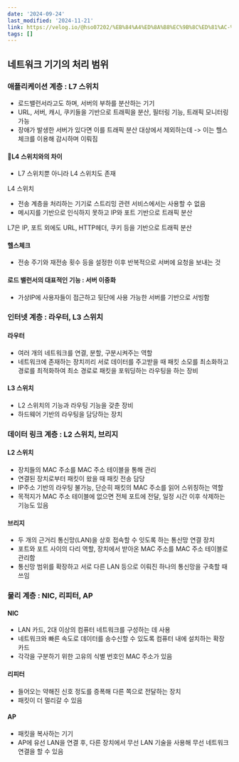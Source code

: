 ```yaml
---
date: '2024-09-24'
last_modified: '2024-11-21'
link: https://velog.io/@hso07202/%EB%84%A4%ED%8A%B8%EC%9B%8C%ED%81%AC-%EB%84%A4%ED%8A%B8%EC%9B%8C%ED%81%AC-%EA%B8%B0%EA%B8%B0
tags: []
---
```


## 네트워크 기기의 처리 범위

### 애플리케이션 계층 : L7 스위치

  * 로드밸런서라고도 하며, 서버의 부하를 분산하는 기기
  * URL, 서버, 캐시, 쿠키들을 기반으로 트래픽을 분산, 필터링 기능, 트래픽 모니터링 가능
  * 장애가 발생한 서버가 있다면 이를 트래픽 분산 대상에서 제외하는데 -> 이는 헬스 체크를 이용해 감시하며 이뤄짐



#### 📕L4 스위치와의 차이

  * L7 스위치뿐 아니라 L4 스위치도 존재



L4 스위치

  * 전송 계층을 처리하는 기기로 스트리밍 관련 서비스에서는 사용할 수 없음
  * 메시지를 기반으로 인식하지 못하고 IP와 포트 기반으로 트래픽 분산



L7은 IP, 포트 외에도 URL, HTTP헤더, 쿠키 등을 기반으로 트래픽 분산

#### 헬스체크

  * 전송 주기와 재전송 횟수 등을 설정한 이후 반복적으로 서버에 요청을 보내는 것



#### 로드 밸런서의 대표적인 기능 : 서버 이중화

  * 가상IP에 사용자들이 접근하고 뒷단에 사용 가능한 서버를 기반으로 서빙함



### 인터넷 계층 : 라우터, L3 스위치

#### 라우터

  * 여러 개의 네트워크를 연결, 분할, 구분시켜주는 역할
  * 네트워크에 존재하는 장치끼리 서로 데이터를 주고받을 때 패킷 소모를 최소화하고 경로를 최적화하여 최소 경로로 패킷을 포워딩하는 라우팅을 하는 장비



#### L3 스위치

  * L2 스위치의 기능과 라우팅 기능을 갖춘 장비
  * 하드웨어 기반의 라우팅을 담당하는 장치



### 데이터 링크 계층 : L2 스위치, 브리지

#### L2 스위치

  * 장치들의 MAC 주소를 MAC 주소 테이블을 통해 관리
  * 연결된 장치로부터 패킷이 왔을 때 패킷 전송 담당
  * IP주소 기반의 라우팅 불가능, 단순히 패킷의 MAC 주소를 읽어 스위칭하는 역할
  * 목적지가 MAC 주소 테이블에 없으면 전체 포트에 전달, 일정 시간 이후 삭제하는 기능도 있음



#### 브리지

  * 두 개의 근거리 통신망(LAN)을 상호 접속할 수 잇도록 하는 통신망 연결 장치
  * 포트와 포트 사이의 다리 역할, 장치에서 받아온 MAC 주소를 MAC 주소 테이블로 관리함
  * 통신망 범위를 확장하고 서로 다른 LAN 등으로 이뤄진 하나의 통신망을 구축할 때 쓰임



### 물리 계층 : NIC, 리피터, AP

#### NIC

  * LAN 카드, 2대 이상의 컴퓨터 네트워크를 구성하는 데 사용
  * 네트워크와 빠른 속도로 데이터를 송수신할 수 있도록 컴퓨터 내에 설치하는 확장 카드
  * 각각을 구분하기 위한 고유의 식별 번호인 MAC 주소가 있음



#### 리피터

  * 들어오는 약해진 신호 정도를 증폭해 다른 쪽으로 전달하는 장치
  * 패킷이 더 멀리갈 수 있음



#### AP

  * 패킷을 복사하는 기기
  * AP에 유선 LAN을 연결 후, 다른 장치에서 무선 LAN 기술을 사용해 무선 네트워크 연결을 할 수 있음